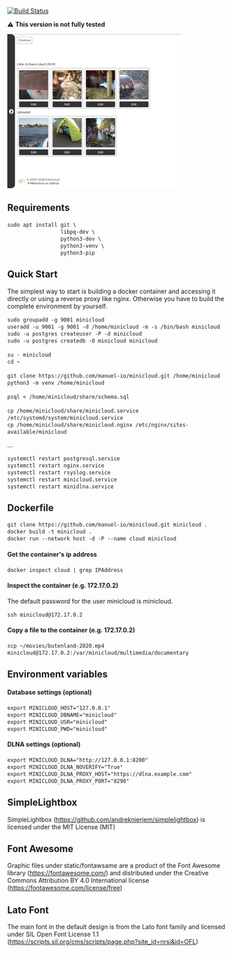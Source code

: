 [![Build Status](https://travis-ci.com/manuel-io/minicloud.svg?branch=master)](https://travis-ci.com/manuel-io/minicloud) 

:warning: **This version is not fully tested**

![Gallery](share/preview/minicloud1.png)

## Requirements

    sudo apt install git \
                     libpq-dev \
                     python3-dev \
                     python3-venv \
                     python3-pip

## Quick Start

The simplest way to start is building a docker container and accessing it
directly or using a reverse proxy like nginx. Otherwise you have to build the
complete environment by yourself.

    sudo groupadd -g 9001 minicloud
    useradd -u 9001 -g 9001 -d /home/minicloud -m -s /bin/bash minicloud
    sudo -u postgres createuser -P -d minicloud
    sudo -u postgres createdb -O minicloud minicloud

    su - minicloud
    cd ~

    git clone https://github.com/manuel-io/minicloud.git /home/minicloud
    python3 -m venv /home/minicloud

    psql < /home/minicloud/share/schema.sql

    cp /home/minicloud/share/minicloud.service /etc/systemd/system/minicloud.service
    cp /home/minicloud/share/minicloud.nginx /etc/nginx/sites-available/minicloud

...

    systemctl restart postgresql.service
    systemctl restart nginx.service
    systemctl restart rsyslog.service
    systemctl restart minicloud.service
    systemctl restart minidlna.service

## Dockerfile
    
    git clone https://github.com/manuel-io/minicloud.git minicloud .
    docker build -t minicloud .
    docker run --network host -d -P --name cloud minicloud

#### Get the container's ip address

    docker inspect cloud | grep IPAddress

#### Inspect the container (e.g. 172.17.0.2)

The default password for the user minicloud is minicloud.

    ssh minicloud@172.17.0.2

#### Copy a file to the container (e.g. 172.17.0.2)

    scp ~/movies/butenland-2020.mp4 minicloud@172.17.0.2:/var/minicloud/multimedia/documentary

## Environment variables

#### Database settings (optional)

    export MINICLOUD_HOST="127.0.0.1"
    export MINICLOUD_DBNAME="minicloud"
    export MINICLOUD_USR="minicloud"
    export MINICLOUD_PWD="minicloud"

#### DLNA settings (optional)

    export MINICLOUD_DLNA="http://127.0.0.1:8200"
    export MINICLOUD_DLNA_NOVERIFY="True"
    export MINICLOUD_DLNA_PROXY_HOST="https://dlna.example.com"
    export MINICLOUD_DLNA_PROXY_PORT="8290"

## SimpleLightbox

SimpleLightbox (https://github.com/andreknieriem/simplelightbox) is licensed
under the MIT License (MIT)

## Font Awesome

Graphic files under static/fontawsame are a product of the Font Awesome
library (https://fontawesome.com/) and distributed under the Creative Commons
Attribution BY 4.0 International license (https://fontawesome.com/license/free)

## Lato Font

The main font in the default
design is from the Lato font
family and licensed under SIL Open Font License 1.1
(https://scripts.sil.org/cms/scripts/page.php?site_id=nrsi&id=OFL)
